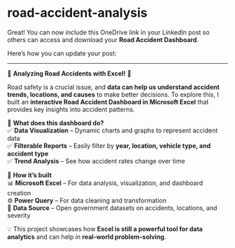 # road-accident-analysis
Great! You can now include this OneDrive link in your LinkedIn post so others can access and download your **Road Accident Dashboard**.  

Here’s how you can update your post:  

---

🚦 **Analyzing Road Accidents with Excel!** 🚦  

Road safety is a crucial issue, and **data can help us understand accident trends, locations, and causes** to make better decisions. To explore this, I built an **interactive Road Accident Dashboard in Microsoft Excel** that provides key insights into accident patterns.  

🔹 **What does this dashboard do?**  
✅ **Data Visualization** – Dynamic charts and graphs to represent accident data  
✅ **Filterable Reports** – Easily filter by **year, location, vehicle type, and accident type**  
✅ **Trend Analysis** – See how accident rates change over time  

🔹 **How it’s built**  
📊 **Microsoft Excel** – For data analysis, visualization, and dashboard creation  
⚙️ **Power Query** – For data cleaning and transformation  
📂 **Data Source** – Open government datasets on accidents, locations, and severity  

💡 This project showcases how **Excel is still a powerful tool for data analytics** and can help in **real-world problem-solving**.  


